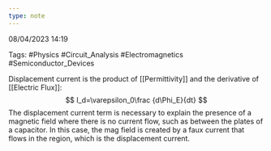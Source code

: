 ```yaml
---
type: note
---
```

08/04/2023 14:19

Tags: #Physics #Circuit_Analysis #Electromagnetics #Semiconductor_Devices 

Displacement current is the product of [[Permittivity]] and the derivative of [[Electric Flux]]:
$$
I_d=\varepsilon_0\frac {d\Phi_E}{dt}
$$
The displacement current term is necessary to explain the presence of a magnetic field where there is no current flow, such as between the plates of a capacitor. In this case, the mag field is created by a faux current that flows in the region, which is the displacement current. 
